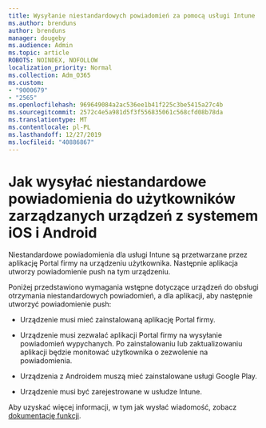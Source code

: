 ```yaml
---
title: Wysyłanie niestandardowych powiadomień za pomocą usługi Intune
ms.author: brenduns
author: brenduns
manager: dougeby
ms.audience: Admin
ms.topic: article
ROBOTS: NOINDEX, NOFOLLOW
localization_priority: Normal
ms.collection: Adm_O365
ms.custom:
- "9000679"
- "2565"
ms.openlocfilehash: 969649084a2ac536ee1b41f225c3be5415a27c4b
ms.sourcegitcommit: 2572c4e5a981d5f3f556835061c568cfd08b78da
ms.translationtype: MT
ms.contentlocale: pl-PL
ms.lasthandoff: 12/27/2019
ms.locfileid: "40886867"
---
```

# <a name="how-to-send-custom-notifications-to-the-users-of-managed-ios-and-android-devices"></a>Jak wysyłać niestandardowe powiadomienia do użytkowników zarządzanych urządzeń z systemem iOS i Android

Niestandardowe powiadomienia dla usługi Intune są przetwarzane przez aplikację Portal firmy na urządzeniu użytkownika. Następnie aplikacja utworzy powiadomienie push na tym urządzeniu.

Poniżej przedstawiono wymagania wstępne dotyczące urządzeń do obsługi otrzymania niestandardowych powiadomień, a dla aplikacji, aby następnie utworzyć powiadomienie push:

- Urządzenie musi mieć zainstalowaną aplikację Portal firmy.  

- Urządzenie musi zezwalać aplikacji Portal firmy na wysyłanie powiadomień wypychanych. Po zainstalowaniu lub zaktualizowaniu aplikacji będzie monitować użytkownika o zezwolenie na powiadomienia.

- Urządzenia z Androidem muszą mieć zainstalowane usługi Google Play.

- Urządzenie musi być zarejestrowane w usłudze Intune.

Aby uzyskać więcej informacji, w tym jak wysłać wiadomość, zobacz [dokumentację funkcji](https://docs.microsoft.com/intune/custom-notifications).
